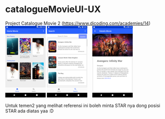 # catalogueMovieUI-UX
Project Catalogue Movie 2 (https://www.dicoding.com/academies/14)
<img src="Images/1.png" width="128">
<img src="Images/2.png" width="128">&nbsp;&nbsp;&nbsp;
<img src="Images/3.png" width="128">&nbsp;&nbsp;&nbsp;

Untuk temen2 yang melihat referensi ini boleh minta STAR nya dong posisi STAR ada diatas yaa :D
